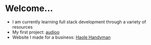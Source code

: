 # Welcome...
- I am currently learning full stack development through a variety of resources
- My first project: [audioo](https://audioo.org)
- Website I made for a business: [Haole Handyman](https://haolehandyman.com)
